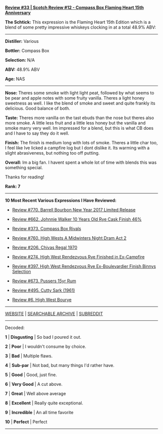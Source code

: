 
[**Review #33 | Scotch Review #12 - Compass Box Flaming Heart 15th Anniversary**]( https://t8ke.review/review-33-compass-boxs-flaming-heart-15th-anniversary-edition/)

**The Schtick:** This expression is the Flaming Heart 15th Edition which is a blend of some pretty impressive whiskeys clocking in at a total 48.9% ABV:

-----

**Distiller:** Various

**Bottler:** Compass Box

**Selection:** N/A

**ABV:** 48.9% ABV

**Age:** NAS 

-----

**Nose:**  Theres some smoke with light light peat, followed by what seems to be pear and apple notes with some fruity vanilla. Theres a light honey sweetness as well. I like the blend of smoke and sweet and quite frankly its delicious. Good balance of both. 

**Taste:** Theres more vanilla on the tast ebuds than the nose but theres also more smoke. A little less fruit and a little less honey but the vanilla and smoke marry very well. Im impressed for a blend, but this is what CB does and I have to say they do it well. 

**Finish:** The finish is medium long with lots of smoke. Theres a little char too, I feel like Ive licked a campfire log but I dont dislike it. Its warming with a slight abrasiveness, but nothing too off putting.

**Overall:** Im a big fan. I havent spent a whole lot of time with blends this was something special. 

Thanks for reading!

**Rank: 7**

----- 

**10 Most Recent Various Expressions I Have Reviewed:** 

- [Review #770. Barrell Bourbon New Year 2017 Limited Release]( https://t8ke.review/review-770-barrell-bourbon-new-year-limited-edition-2017/) 

- [Review #662. Johnnie Walker 10 Years Old Rye Cask Finish 46%]( https://t8ke.review/review-662-johnnie-walker-select-cask-10-years-old-rye-cask-finish/) 

- [Review #373. Compass Box Rivals]( https://t8ke.review/review-373-compass-box-rivals/) 

- [Review #760. High Wests A Midwinters Night Dram Act 2]( https://t8ke.review/review-760-high-wests-a-midwinters-night-dram-act-2/) 

- [Review #206. Chivas Regal 1970]( https://t8ke.review/review-206-chivas-regal-12yr-1970/) 

- [Review #274. High West Rendezvous Rye Finished in Ex-Campfire]( https://t8ke.review/review-274-high-west-rendezvous-rye-ex-campfire/) 

- [Review #397. High West Rendezvous Rye Ex-Boulevardier Finish Binnys Selection]( https://t8ke.review/review-397-high-west-rendezvous-ex-boulevardier/) 

- [Review #673. Pussers 15yr Rum]( https://t8ke.review/review-673-pussers-15yr-rum/) 

- [Review #495. Cutty Sark (1961)]( https://t8ke.review/review-495-cutty-sark-1961/) 

- [Review #6. High West Bourye]( https://t8ke.review/review-6-high-west-bourye-2015/) 

-----

[WEBSITE](https://t8ke.review) | [SEARCHABLE ARCHIVE](https://t8ke.review/review-archive/) | [SUBREDDIT](https://reddit.com/r/t8kereviews)

-----

Decoded:

**1** | **Disgusting** | So bad I poured it out.

**2** | **Poor** | I wouldn't consume by choice.

**3** | **Bad** | Multiple flaws.

**4** | **Sub-par** | Not bad, but many things I'd rather have.

**5** | **Good** | Good, just fine.

**6** | **Very Good** | A cut above.

**7** | **Great** | Well above average

**8** | **Excellent** | Really quite exceptional.

**9** | **Incredible** | An all time favorite

**10** | **Perfect** | Perfect

----


